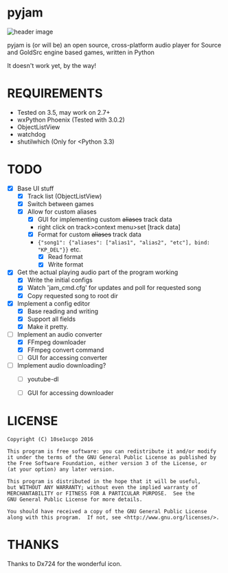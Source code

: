 # pyjam
![header image](http://i.imgur.com/ic7toeV.png)

pyjam is (or will be) an open source, cross-platform audio player for Source and GoldSrc engine based games, written in 
Python

It doesn't work yet, by the way!

# REQUIREMENTS
* Tested on 3.5, may work on 2.7+
* wxPython Phoenix (Tested with 3.0.2)
* ObjectListView
* watchdog
* shutilwhich (Only for <Python 3.3)

# TODO
- [x] Base UI stuff
  - [x] Track list (ObjectListView)
  - [x] Switch between games
  - [x] Allow for custom aliases
    - [x] GUI for implementing custom ~~aliases~~ track data
    - right click on track>context menu>set [track data]
    - [x] Format for custom ~~aliases~~ track data
    - ```{"song1": {"aliases": ["alias1", "alias2", "etc"], bind: "KP_DEL"}}``` etc.
      - [x] Read format
      - [x] Write format
- [x] Get the actual playing audio part of the program working
  - [x] Write the initial configs
  - [x] Watch 'jam_cmd.cfg' for updates and poll for requested song
  - [x] Copy requested song to root dir
- [x] Implement a config editor
  - [x] Base reading and writing
  - [x] Support all fields
  - [x] Make it pretty.
- [ ] Implement an audio converter
  - [x] FFmpeg downloader
  - [x] FFmpeg convert command
  - [ ] GUI for accessing converter
- [ ] Implement audio downloading?
  - [ ] youtube-dl
  - [ ] GUI for accessing downloader


# LICENSE
```
Copyright (C) 10se1ucgo 2016

This program is free software: you can redistribute it and/or modify
it under the terms of the GNU General Public License as published by
the Free Software Foundation, either version 3 of the License, or
(at your option) any later version.

This program is distributed in the hope that it will be useful,
but WITHOUT ANY WARRANTY; without even the implied warranty of
MERCHANTABILITY or FITNESS FOR A PARTICULAR PURPOSE.  See the
GNU General Public License for more details.

You should have received a copy of the GNU General Public License
along with this program.  If not, see <http://www.gnu.org/licenses/>.
```

# THANKS
Thanks to Dx724 for the wonderful icon.
